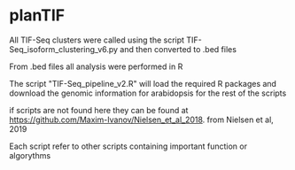 # planTIF

All TIF-Seq clusters were called using the script TIF-Seq_isoform_clustering_v6.py and then converted to .bed files

From .bed files all analysis were performed in R

The script "TIF-Seq_pipeline_v2.R" will load the required R packages and download the genomic information for arabidopsis for the rest of the scripts

if scripts are not found here they can be found at https://github.com/Maxim-Ivanov/Nielsen_et_al_2018. from Nielsen et al, 2019

Each script refer to other scripts containing important function or algorythms 
